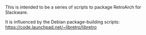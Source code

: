 This is intended to be a series of scripts to package RetroArch for Slackware.

It is influenced by the Debian package-building scripts:
https://code.launchpad.net/~libretro/libretro
